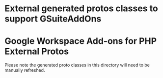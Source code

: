 # External generated protos classes to support GSuiteAddOns

# Google Workspace Add-ons for PHP External Protos

Please note the generated proto classes in this directory will need to be manually refreshed.
